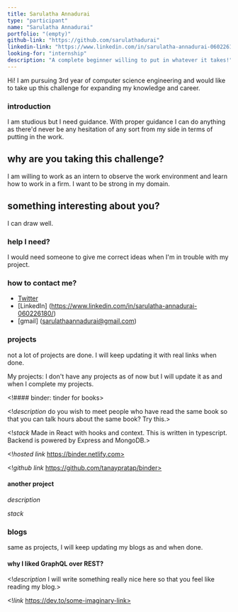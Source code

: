 ```yaml
---
title: Sarulatha Annadurai
type: "participant"
name: "Sarulatha Annadurai"
portfolio: "(empty)"
github-link: "https://github.com/sarulathadurai"
linkedin-link: "https://www.linkedin.com/in/sarulatha-annadurai-060226180/"
looking-for: "internship"
description: "A complete beginner willing to put in whatever it takes!"
---
```


Hi! I am pursuing 3rd year of computer science engineering and would like to take up this challenge for expanding my knowledge and career.

### introduction

I am studious but I need guidance. With proper guidance I can do anything as there'd never be any hesitation of any sort from my side in terms of putting in the work.

## why are you taking this challenge?

I am willing to work as an intern to observe the work environment and learn how to work in a firm.
I want to be strong in my domain.

## something interesting about you?

I can draw well.

### help I need?

I would need someone to give me correct ideas when I'm in trouble with my project.

### how to contact me?

- [Twitter](https://twitter.com/sarulat80587902)
- [LinkedIn] (https://www.linkedin.com/in/sarulatha-annadurai-060226180/)
- [gmail] (sarulathaannadurai@gmail.com)

### projects

not a lot of projects are done. I will keep updating it with real links when done.

My projects: I don't have any projects as of now but I will update it as and when I complete my projects.

<!#### binder: tinder for books>

<!_description_ do you wish to meet people who have read the same book so that you can talk hours about the same book? Try this.>

<!_stack_ Made in React with hooks and context. This is written in typescript. Backend is powered by Express and MongoDB.>

<!_hosted link_ https://binder.netlify.com>

<!_github link_ https://github.com/tanaypratap/binder>
#### another project

_description_

_stack_

### blogs

same as projects, I will keep updating my blogs as and when done.

#### why I liked GraphQL over REST?

<!_description_ I will write something really nice here so that you feel like reading my blog.>

<!_link_ https://dev.to/some-imaginary-link>